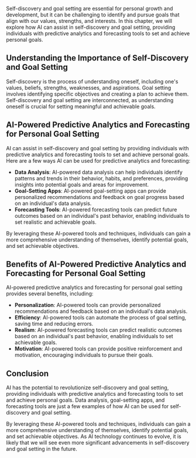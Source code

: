 
Self-discovery and goal setting are essential for personal growth and development, but it can be challenging to identify and pursue goals that align with our values, strengths, and interests. In this chapter, we will explore how AI can assist in self-discovery and goal setting, providing individuals with predictive analytics and forecasting tools to set and achieve personal goals.

Understanding the Importance of Self-Discovery and Goal Setting
---------------------------------------------------------------

Self-discovery is the process of understanding oneself, including one's values, beliefs, strengths, weaknesses, and aspirations. Goal setting involves identifying specific objectives and creating a plan to achieve them. Self-discovery and goal setting are interconnected, as understanding oneself is crucial for setting meaningful and achievable goals.

AI-Powered Predictive Analytics and Forecasting for Personal Goal Setting
-------------------------------------------------------------------------

AI can assist in self-discovery and goal setting by providing individuals with predictive analytics and forecasting tools to set and achieve personal goals. Here are a few ways AI can be used for predictive analytics and forecasting:

* **Data Analysis**: AI-powered data analysis can help individuals identify patterns and trends in their behavior, habits, and preferences, providing insights into potential goals and areas for improvement.
* **Goal-Setting Apps**: AI-powered goal-setting apps can provide personalized recommendations and feedback on goal progress based on an individual's data analysis.
* **Forecasting Tools**: AI-powered forecasting tools can predict future outcomes based on an individual's past behavior, enabling individuals to set realistic and achievable goals.

By leveraging these AI-powered tools and techniques, individuals can gain a more comprehensive understanding of themselves, identify potential goals, and set achievable objectives.

Benefits of AI-Powered Predictive Analytics and Forecasting for Personal Goal Setting
-------------------------------------------------------------------------------------

AI-powered predictive analytics and forecasting for personal goal setting provides several benefits, including:

* **Personalization**: AI-powered tools can provide personalized recommendations and feedback based on an individual's data analysis.
* **Efficiency**: AI-powered tools can automate the process of goal setting, saving time and reducing errors.
* **Realism**: AI-powered forecasting tools can predict realistic outcomes based on an individual's past behavior, enabling individuals to set achievable goals.
* **Motivation**: AI-powered tools can provide positive reinforcement and motivation, encouraging individuals to pursue their goals.

Conclusion
----------

AI has the potential to revolutionize self-discovery and goal setting, providing individuals with predictive analytics and forecasting tools to set and achieve personal goals. Data analysis, goal-setting apps, and forecasting tools are just a few examples of how AI can be used for self-discovery and goal setting.

By leveraging these AI-powered tools and techniques, individuals can gain a more comprehensive understanding of themselves, identify potential goals, and set achievable objectives. As AI technology continues to evolve, it is likely that we will see even more significant advancements in self-discovery and goal setting in the future.
